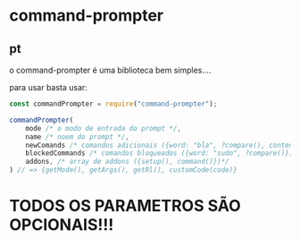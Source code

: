 # command-prompter

## pt

o command-prompter é uma biblioteca bem simples....

para usar basta usar: 

```js
const commandPrompter = require("command-prompter");

commandPrompter(
    mode /* o modo de entrada do prompt */, 
    name /* noem do prompt */, 
    newComands /* comandos adicionais ({word: "bla", ?compare(), content: "1+1"}) */, 
    blockedCommands /* comandos bloqueados ({word: "sudo", ?compare()}) */, 
    addons, /* array de addons ({setup(), command()})*/
) // => {getMode(), getArgs(), getRl(), customCode(code)}
```

# TODOS OS PARAMETROS SÃO OPCIONAIS!!!